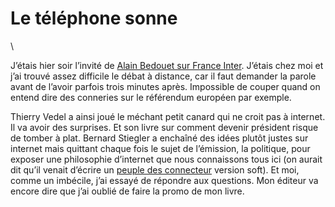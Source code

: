 # Le téléphone sonne

\

J’étais hier soir l’invité de [Alain Bedouet sur France Inter](http://www.radiofrance.fr/franceinter/em/letelephonesonne/avenir.php). J’étais chez moi et j’ai trouvé assez difficile le débat à distance, car il faut demander la parole avant de l’avoir parfois trois minutes après. Impossible de couper quand on entend dire des conneries sur le référendum européen par exemple.<span id="more-362"></span>

Thierry Vedel a ainsi joué le méchant petit canard qui ne croit pas à internet. Il va avoir des surprises. Et son livre sur comment devenir président risque de tomber à plat. Bernard Stiegler a enchaîné des idées plutôt justes sur internet mais quittant chaque fois le sujet de l’émission, la politique, pour exposer une philosophie d’internet que nous connaissons tous ici (on aurait dit qu’il venait d’écrire un [peuple des connecteur](https://tcrouzet.com/le-peuple-des-connecteurs/) version soft). Et moi, comme un imbécile, j’ai essayé de répondre aux questions. Mon éditeur va encore dire que j’ai oublié de faire la promo de mon livre.